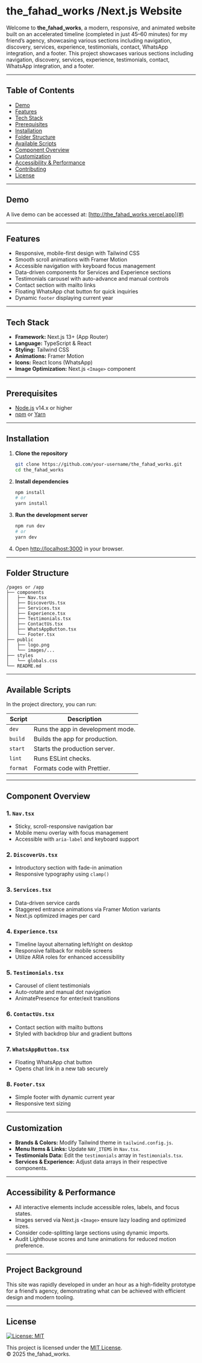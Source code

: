 # the\_fahad\_works /Next.js Website

Welcome to **the\_fahad\_works**, a modern, responsive, and animated website built on an accelerated timeline (completed in just 45–60 minutes) for my friend’s agency, showcasing various sections including navigation, discovery, services, experience, testimonials, contact, WhatsApp integration, and a footer. This project showcases various sections including navigation, discovery, services, experience, testimonials, contact, WhatsApp integration, and a footer.

---

## Table of Contents

* [Demo](#demo)
* [Features](#features)
* [Tech Stack](#tech-stack)
* [Prerequisites](#prerequisites)
* [Installation](#installation)
* [Folder Structure](#folder-structure)
* [Available Scripts](#available-scripts)
* [Component Overview](#component-overview)
* [Customization](#customization)
* [Accessibility & Performance](#accessibility--performance)
* [Contributing](#contributing)
* [License](#license)

---

## Demo

A live demo can be accessed at: [http://the_fahad_works.vercel.app](#)

---

## Features

* Responsive, mobile-first design with Tailwind CSS
* Smooth scroll animations with Framer Motion
* Accessible navigation with keyboard focus management
* Data-driven components for Services and Experience sections
* Testimonials carousel with auto-advance and manual controls
* Contact section with mailto links
* Floating WhatsApp chat button for quick inquiries
* Dynamic `footer` displaying current year

---

## Tech Stack

* **Framework:** Next.js 13+ (App Router)
* **Language:** TypeScript & React
* **Styling:** Tailwind CSS
* **Animations:** Framer Motion
* **Icons:** React Icons (WhatsApp)
* **Image Optimization:** Next.js `<Image>` component

---

## Prerequisites

* [Node.js](https://nodejs.org/) v14.x or higher
* [npm](https://www.npmjs.com/) or [Yarn](https://yarnpkg.com/)

---

## Installation

1. **Clone the repository**

   ```bash
   git clone https://github.com/your-username/the_fahad_works.git
   cd the_fahad_works
   ```

2. **Install dependencies**

   ```bash
   npm install
   # or
   yarn install
   ```

3. **Run the development server**

   ```bash
   npm run dev
   # or
   yarn dev
   ```

4. Open [http://localhost:3000](http://localhost:3000) in your browser.

---

## Folder Structure

```plaintext
/pages or /app
├── components
│   ├── Nav.tsx
│   ├── DiscoverUs.tsx
│   ├── Services.tsx
│   ├── Experience.tsx
│   ├── Testimonials.tsx
│   ├── ContactUs.tsx
│   ├── WhatsAppButton.tsx
│   └── Footer.tsx
├── public
│   ├── logo.png
│   └── images/...
├── styles
│   └── globals.css
└── README.md
```


---

## Available Scripts

In the project directory, you can run:

| Script   | Description                       |
| -------- | --------------------------------- |
| `dev`    | Runs the app in development mode. |
| `build`  | Builds the app for production.    |
| `start`  | Starts the production server.     |
| `lint`   | Runs ESLint checks.               |
| `format` | Formats code with Prettier.       |

---

## Component Overview

### 1. `Nav.tsx`

* Sticky, scroll-responsive navigation bar
* Mobile menu overlay with focus management
* Accessible with `aria-label` and keyboard support

### 2. `DiscoverUs.tsx`

* Introductory section with fade-in animation
* Responsive typography using `clamp()`

### 3. `Services.tsx`

* Data-driven service cards
* Staggered entrance animations via Framer Motion variants
* Next.js optimized images per card

### 4. `Experience.tsx`

* Timeline layout alternating left/right on desktop
* Responsive fallback for mobile screens
* Utilize ARIA roles for enhanced accessibility

### 5. `Testimonials.tsx`

* Carousel of client testimonials
* Auto-rotate and manual dot navigation
* AnimatePresence for enter/exit transitions

### 6. `ContactUs.tsx`

* Contact section with mailto buttons
* Styled with backdrop blur and gradient buttons

### 7. `WhatsAppButton.tsx`

* Floating WhatsApp chat button
* Opens chat link in a new tab securely

### 8. `Footer.tsx`

* Simple footer with dynamic current year
* Responsive text sizing

---

## Customization

* **Brands & Colors:** Modify Tailwind theme in `tailwind.config.js`.
* **Menu Items & Links:** Update `NAV_ITEMS` in `Nav.tsx`.
* **Testimonials Data:** Edit the `testimonials` array in `Testimonials.tsx`.
* **Services & Experience:** Adjust data arrays in their respective components.

---

## Accessibility & Performance

* All interactive elements include accessible roles, labels, and focus states.
* Images served via Next.js `<Image>` ensure lazy loading and optimized sizes.
* Consider code-splitting large sections using dynamic imports.
* Audit Lighthouse scores and tune animations for reduced motion preference.

---

## Project Background

This site was rapidly developed in under an hour as a high-fidelity prototype for a friend’s agency, demonstrating what can be achieved with efficient design and modern tooling.

---

## License

[![License: MIT](https://img.shields.io/badge/License-MIT-yellow.svg)](LICENSE)

This project is licensed under the [MIT License](LICENSE).  
© 2025 the_fahad_works.
